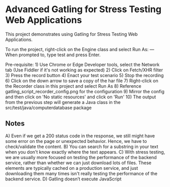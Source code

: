 Advanced Gatling for Stress Testing Web Applications
============================================

This project demonstrates using Gatling for Stress Testing Web Applications.

To run the project, right-click on the Engine class and select Run As:
    — When prompted to, type test and press Enter.

Pre-requisite: 
    1) Use Chrome or Edge Developer tools, select the Network tab (Use Fiddler if it's not working as expected)
    2) Click on Fetch/XHR filter
    3) Press the record button 
    4) Enact your test scenario
    5) Stop the recording
    6) Click on the down arrow to save a copy of the har file
    7) Right-click on the Recorder class in this project and select Run As
    8) Reference gatling_script_recorder_config.png for the configuration
    9) Mirror the config and then click on 'No static resources' and click on 'Run'
    10) The output from the previous step will generate a Java class in the src/test/java/computerdatabase package

Notes
-----------------------------------------------------------------------------------------------------------------------
A) Even if we get a 200 status code in the response, we still might have some error on the page or unexpected behavior.
   Hence, we have to check/validate the content.
B) You can search for a substring in your text when you don't know exactly where the text appears.
C) With stress testing, we are usually more focused on testing the performance of the backend service, rather than 
   whether we can just download lots of files. These elements are typically cached on a production service, and just
   downloading them many times isn't really testing the performance of the backend service.
D) Gatling doesn’t execute JavaScript

